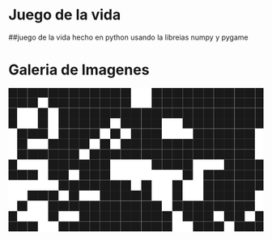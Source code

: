 # Juego de la vida

##juego de la vida hecho en python usando la libreias numpy y pygame

# Galeria de Imagenes  
![Foto index](alive.png)


